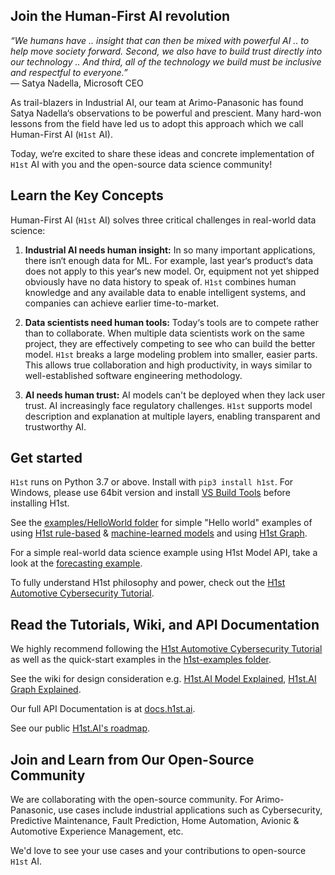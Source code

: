 ## Join the Human-First AI revolution
_“We humans have .. insight that can then be mixed with powerful AI .. to help move society forward. Second, we also have to build trust directly into our technology .. And third, all of the technology we build must be inclusive and respectful to everyone.”_
<br/>— Satya Nadella, Microsoft CEO

As trail-blazers in Industrial AI, our team at Arimo-Panasonic has found Satya Nadella‘s observations to be powerful and prescient. Many hard-won lessons from the field have led us to adopt this approach which we call Human-First AI (`H1st` AI). 

Today, we‘re excited to share these ideas and concrete implementation of `H1st` AI with you and the open-source data science community!

## Learn the Key Concepts
Human-First AI (`H1st` AI) solves three critical challenges in real-world data science:

1. __Industrial AI needs human insight:__ In so many important applications, there isn‘t enough data for ML. For example, last year‘s product‘s data does not apply to this year‘s new model. Or, equipment not yet shipped obviously have no data history to speak of. `H1st` combines human knowledge and any available data to enable intelligent systems, and companies can achieve earlier time-to-market.

2. __Data scientists need human tools:__ Today‘s tools are to compete rather than to collaborate. When multiple data scientists work on the same project, they are effectively competing to see who can build the better model. `H1st` breaks a large modeling problem into smaller, easier parts. This allows true collaboration and high productivity, in ways similar to well-established software engineering methodology. 

3. __AI needs human trust:__ AI models can't be deployed when they lack user trust. AI increasingly face regulatory challenges. `H1st` supports model description and explanation at multiple layers, enabling transparent and trustworthy AI.


## Get started
`H1st` runs on Python 3.7 or above. Install with `pip3 install h1st`. For Windows, please use 64bit version and install [VS Build Tools](https://visualstudio.microsoft.com/downloads/) before installing H1st.

See the [examples/HelloWorld folder](examples/HelloWorld) for simple "Hello world" examples of using 
[H1st rule-based](examples/HelloWorld/rule_based_model.py) & [machine-learned models](examples/HelloWorld/ml_model.py) and using [H1st Graph](examples/HelloWorld/graph.py).

For a simple real-world data science example using H1st Model API, take a look at the [forecasting example](examples/Forecasting).

To fully understand H1st philosophy and power, check out the [H1st Automotive Cybersecurity Tutorial](https://h1st.ai).


## Read the Tutorials, Wiki, and API Documentation
We highly recommend following the [H1st Automotive Cybersecurity Tutorial](https://h1st.ai) as well as the quick-start examples in the [h1st-examples folder](https://github.com/h1st-ai/h1st-examples).

See the wiki for design consideration e.g. [H1st.AI Model Explained](../../wiki/Human-First-AI-Graph-Explained), [H1st.AI Graph Explained](../../wiki/Human-First-AI-Graph-Explained).

Our full API Documentation is at [docs.h1st.ai](https://docs.h1st.ai/).

See our public [H1st.AI's roadmap](../../wiki/Human-First-AI-Roadmap).

## Join and Learn from Our Open-Source Community
We are collaborating with the open-source community. For Arimo-Panasonic, use cases include industrial applications such as Cybersecurity, Predictive Maintenance, Fault Prediction, Home Automation, Avionic & Automotive Experience Management, etc.

We'd love to see your use cases and your contributions to open-source `H1st` AI. 
